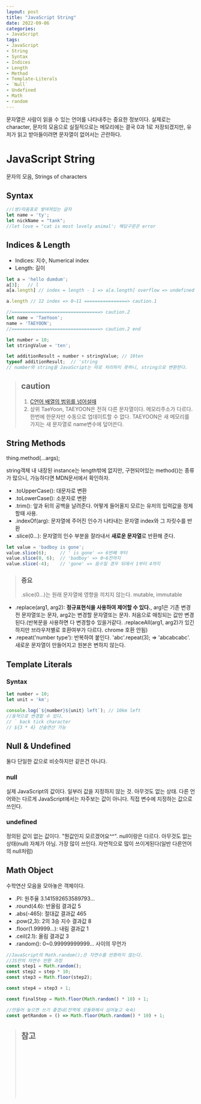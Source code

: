 ```yaml
---
layout: post
title: "JavaScript String"
date: 2022-09-06
categories:
- JavaScript
tags:
- JavaScript
- String
- Syntax
- Indices
- Length
- Method
- Template-Literals
- `Null`
- Undefined
- Math
- random
---
```


문자열은 사람이 읽을 수 있는 언어를 나타내주는 중요한 정보이다. 실제로는 character, 문자의 모음으로 실질적으로는 메모리에는 결국 0과 1로 저장되겠지만, 유저가 읽고 받아들이려면 문자열이 없어서는 곤란하다.

# JavaScript String

문자의 모음, Strings of characters

## Syntax

```javascript
//(쌍)따옴표로 쌓여져있는 글자
let name = 'ty';
let nickName = "tank";
//let love = "cat is most lovely animal'; 해당구문은 error
```

## Indices & Length

- Indices: 지수, Numerical index
- Length: 길이

```javascript
let a = 'hello dumdum';
a[3];   // l
a[a.length] // index = length - 1 => a[a.length] overflow => undefined

a.length // 12 index => 0~11 ================> caution.1

//=================================> caution.2
let name = 'TaeYoon';
name = 'TAEYOON';
//=================================> caution.2 end

let number = 10;
let stringValue = 'ten';

let additionResult = number + stringValue; // 10ten
typeof additionResult;  // 'string
// number와 string을 JavaScript는 따로 처리하지 못하니, string으로 변환한다.
```

> ## caution
> 1. [C언어 배열의 범위를 넘어설때](https://blog.naver.com/PostView.nhn?isHttpsRedirect=true&blogId=tipsware&logNo=221054714926&categoryNo=50&parentCategoryNo=0&viewDate=&currentPage=1&postListTopCurrentPage=1&from=search)   
> 2. 상위 TaeYoon, TAEYOON은 전혀 다른 문자열이다. 메모리주소가 다르다. 한번에 한문자만 수동으로 업데이트할 수 없다. TAEYOON은 새 메모리를 가지는 새 문자열로 name변수에 덮어쓴다.

## String Methods

thing.method(...args);

string객체 내 내장된 instance는 length밖에 없지만, 구현되어있는 method()는 종류가 많으니, 가능하다면 MDN문서에서 확인하자.

- .toUpperCase(): 대문자로 변환
- .toLowerCase(): 소문자로 변환
- .trim(): 앞과 뒤의 공백을 날려준다. 어떻게 들어올지 모르는 유저의 입력값을 정제할때 사용.
- .indexOf(arg): 문자열에 주어진 인수가 나타내는 문자열 index와 그 자릿수를 반환
- .slice(0...): 문자열의 인수 부분을 잘라내서 **새로운 문자열**로 반환해 준다.

```javascript
let value = 'badboy is gone';
value.slice(6);     // ' is gone' => 6번째 부터
value.slice(0, 6);  // 'badboy' => 0~6전까지
value.slice(-4);    // 'gone' => 음수일 경우 뒤에서 1부터 4까지
```

> ### 중요
> .slice(0...)는 원래 문자열에 영향을 끼치지 않는다. mutable, immutable

- .replace(arg1, arg2): **정규표현식을 사용하여 제어할 수 있다.**, arg1은 기존 변경전 문자열또는 문자, arg2는 변경할 문자열또는 문자. 처음으로 매칭되는 값만 변경된다.(반복문을 사용하면 다 변경할수 있을거같다. .replaceAll(arg1, arg2)가 있긴하지만 브라우저별로 호환여부가 다르다. chrome 호환 안됨)
- .repeat('number type'): 반복하여 붙인다. 'abc'.repeat(3); => 'abcabcabc'. 새로운 문자열이 만들어지고 원본은 변하지 않는다.

## Template Literals

### Syntax

```javascript
let number = 10;
let unit = 'km';

console.log(`${number}${unit} left`); // 10km left
//동적으로 변경할 수 있다.
// ` back tick character
// ${3 * 4} 산술연산 가능
```

## Null & Undefined

둘다 단일한 값으로 비슷하지만 같은건 아니다.

### null

실제 JavaScript의 값이다. 일부러 값을 지정하지 않는 것. 아무것도 없는 상태. 다른 언어와는 다르게 JavaScript에서는 자주보는 값이 아니다. 직접 변수에 지정하는 값으로 쓰인다.

### undefined

정의된 값이 없는 값이다. "뭔값인지 모르겠어요^^". null이랑은 다르다. 아무것도 없는 상태(null) 자체가 아님. 가장 많이 쓰인다. 자연적으로 많이 쓰이게된다(일반 다른언어의 null처럼)

## Math Object

수학연산 모음을 모아놓은 객체이다.

- .PI: 원주율 3.141592653589793...
- .round(4.6): 반올림 결과값 5
- .abs(-465): 절대값 결과값 465
- .pow(2,3): 2의 3승 지수 결과값 8
- .floor(1.99999...): 내림 결과값 1
- .ceil(2.1): 올림 결과값 3
- .random(): 0~0.99999999999...  사이의 무언가
```javascript
//JavaScript의 Math.random();은 자연수를 반환하지 않는다.
//JS만의 자연수 반환 과정
const step1 = Math.random();
const step2 = step * 10;
const step3 = Math.floor(step2);

const step4 = step3 + 1;

const finalStep = Math.floor(Math.random() * 10) + 1;

//만들어 놓으면 쓰기 좋겠네(전역에 모듈화해서 심어놓고 슉슉)
const getRandom = () => Math.floor(Math.random() * 10) + 1;
```

> ## 참고
> []()   
> []()   
> []()   
> []()   
> []()   
> []()   
> []()   
> []()   
> []()   